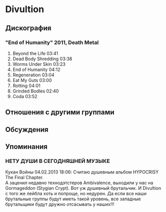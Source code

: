# Divultion



## Дискография

### "End of Humanity" 2011, Death Metal

1. Beyond the Life 03:41  
2. Dead Body Shredding 03:38  
3. Worms Under Skin 03:23  
4. End of Humanity 04:12  
5. Regeneration 03:04  
6. Eat My Guts 03:00  
7. Rotting 04:01  
8. Grinded Bodles 02:40  
9. Coda 03:52 


## Отношения с другими группами


## Обсуждения


## Упоминания

### НЕТУ ДУШИ В СЕГОДНЯШНЕЙ МУЗЫКЕ

Кукан Войны 04.02.2013 18:06:
Считаю душевным альбом HYPOCRISY The Final Chapter.<BR>  А заценил недавно технодэтстеров Ambivalence, выходили у нас на Gormageddon (Stygian Crypt). Вот уж душевный брутальчик. И Divultion с того же лейбла хоть и попроще, но недурен. Да если все наши брутальные группы будут иметь такой уровень, все западные брутальщики будут дружно отсасывать у наших!!! 

